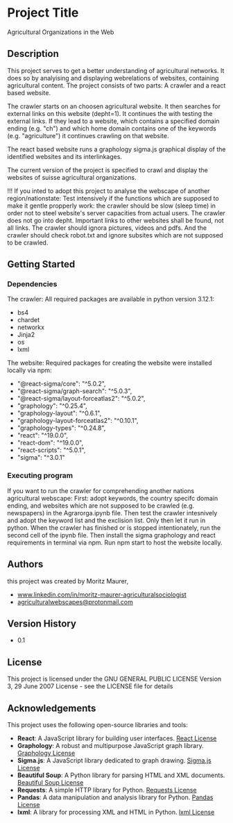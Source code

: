 # Project Title

Agricultural Organizations in the Web


## Description

This project serves to get a better understanding of agricultural networks. It does so by analyising and displaying webrelations of websites, containing agricultural content. The project consists of two parts: A crawler and a react based website. 

The crawler starts on an choosen agricultural website. It then searches for external links on this website (depht=1). It continues the with testing the external links. If they lead to a website, which contains a specified domain ending (e.g. "ch") and which home domain contains one of the keywords (e.g. "agriculture") it continues crawling on that website. 

The react based website runs a graphology sigma.js graphical display of the identified websites and its interlinkages. 

The current version of the project is specified to crawl and display the websites of suisse agricultural organizations. 

!!! If you inted to adopt this project to analyse the webscape of another region/nationstate: Test intensively if the functions which are supposed to make it gentle propperly work: the crawler should be slow (sleep time) in order not to steel website's server capacities from actual users. The crawler does not go into depht. Important links to other websites shall be found, not all links. The crawler should ignora pictures, videos and pdfs. And the crawler should check robot.txt and ignore subsites which are not supposed to be crawled.

## Getting Started

### Dependencies

The crawler: All required packages are available in python version 3.12.1:
*  bs4
* chardet
* networkx
* Jinja2
* os
* lxml

The website: Required packages for creating the website were installed locally via npm: 

* "@react-sigma/core": "^5.0.2",
* "@react-sigma/graph-search": "^5.0.3",
* "@react-sigma/layout-forceatlas2": "^5.0.2",
* "graphology": "^0.25.4",
* "graphology-layout": "^0.6.1",
* "graphology-layout-forceatlas2": "^0.10.1",
* "graphology-types": "^0.24.8",
* "react": "^19.0.0",
* "react-dom": "^19.0.0",
* "react-scripts": "^5.0.1",
* "sigma": "^3.0.1"

### Executing program

If you want to run the crawler for comprehending another nations agricultural webscape: First: adopt keywords, the country specifc domain ending, and websites which are not supposed to be crawled (e.g. newspapers) in the Agrarorga.ipynb file. Then test the crawler intesnively and adopt the keyword list and the exclision list. Only then let it run in python. When the crawler has finished or is stopped intentionately, run the second cell of the ipynb file. Then install the sigma graphology and react requirements in terminal via npm. Run npm start to host the website locally. 


## Authors

this project was created by Moritz Maurer, 
* www.linkedin.com/in/moritz-maurer-agriculturalsociologist
* agriculturalwebscapes@protonmail.com



## Version History

* 0.1


## License

This project is licensed under the GNU GENERAL PUBLIC LICENSE Version 3, 29 June 2007 License - see the LICENSE file for details


## Acknowledgements

This project uses the following open-source libraries and tools:

- **React**: A JavaScript library for building user interfaces. [React License](https://github.com/facebook/react/blob/main/LICENSE)
- **Graphology**: A robust and multipurpose JavaScript graph library. [Graphology License](https://github.com/graphology/graphology/blob/master/LICENSE)
- **Sigma.js**: A JavaScript library dedicated to graph drawing. [Sigma.js License](https://github.com/jacomyal/sigma.js/blob/main/LICENSE)
- **Beautiful Soup**: A Python library for parsing HTML and XML documents. [Beautiful Soup License](https://www.crummy.com/software/BeautifulSoup/#Download)
- **Requests**: A simple HTTP library for Python. [Requests License](https://github.com/psf/requests/blob/main/LICENSE)
- **Pandas**: A data manipulation and analysis library for Python. [Pandas License](https://github.com/pandas-dev/pandas/blob/main/LICENSE)
- **lxml**: A library for processing XML and HTML in Python. [lxml License](https://github.com/lxml/lxml/blob/master/LICENSE.txt)
